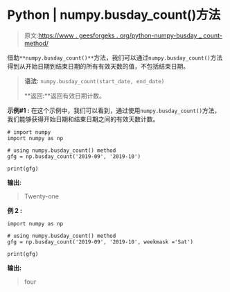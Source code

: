 # Python | numpy.busday_count()方法

> 原文:[https://www . geesforgeks . org/python-numpy-busday _ count-method/](https://www.geeksforgeeks.org/python-numpy-busday_count-method/)

借助`**numpy.busday_count()**`方法，我们可以通过`numpy.busday_count()`方法得到从开始日期到结束日期的所有有效天数的值，不包括结束日期。

> **语法:** `numpy.busday_count(start_date, end_date)`
> 
> **返回:**返回有效日期计数。

**示例#1 :**
在这个示例中，我们可以看到，通过使用`numpy.busday_count()`方法，我们能够获得开始日期和结束日期之间的有效天数计数。

```
# import numpy
import numpy as np

# using numpy.busday_count() method
gfg = np.busday_count('2019-09', '2019-10')

print(gfg)
```

**输出:**

> Twenty-one

**例 2 :**

```
import numpy as np

# using numpy.busday_count() method
gfg = np.busday_count('2019-09', '2019-10', weekmask ='Sat')

print(gfg)
```

**输出:**

> four